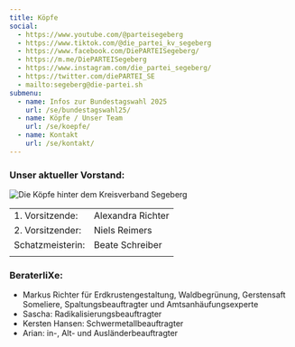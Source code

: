 ```yaml
---
title: Köpfe
social:
  - https://www.youtube.com/@parteisegeberg
  - https://www.tiktok.com/@die_partei_kv_segeberg
  - https://www.facebook.com/DiePARTEISegeberg/
  - https://m.me/DiePARTEISegeberg
  - https://www.instagram.com/die_partei_segeberg/
  - https://twitter.com/diePARTEI_SE
  - mailto:segeberg@die-partei.sh
submenu:
  - name: Infos zur Bundestagswahl 2025
    url: /se/bundestagswahl25/
  - name: Köpfe / Unser Team
    url: /se/koepfe/
  - name: Kontakt
    url: /se/kontakt/
---
```


### Unser aktueller Vorstand:

![Die Köpfe hinter dem Kreisverband Segeberg](/se/koepfe.jpg "Die Köpfe hinter dem Kreisverband Segeberg")

|                      |                               |
|----------------------|-------------------------------|
| 1\. Vorsitzende:     | Alexandra Richter             |
| 2\. Vorsitzender:    | Niels Reimers                 |
| Schatzmeisterin:     | Beate Schreiber               |
|                      |                               |

### BeraterliXe:

* Markus Richter für Erdkrustengestaltung, Waldbegrünung, Gerstensaft Someliere, Spaltungsbeauftragter und Amtsanhäufungsexperte
* Sascha: Radikalisierungsbeauftragter
* Kersten Hansen: Schwermetallbeauftragter 
* Arian: in-, Alt- und Ausländerbeauftragter
